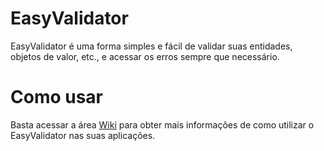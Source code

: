 # EasyValidator

EasyValidator é uma forma simples e fácil de validar suas entidades, objetos de valor, etc., e acessar os erros sempre que necessário.

# Como usar

Basta acessar a área <a href="https://github.com/jefferson1208/EasyValidator/wiki">Wiki</a> para obter mais informações de como utilizar o EasyValidator nas suas aplicações.

